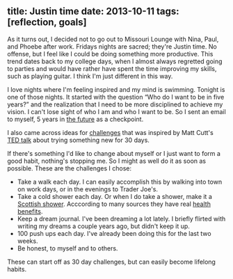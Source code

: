 title: Justin time
date: 2013-10-11
tags: [reflection, goals]
---

As it turns out, I decided not to go out to Missouri Lounge with Nina, Paul, and Phoebe after work. Fridays nights are sacred; they're Justin time. No offense, but I feel like I could be doing something more productive. This trend dates back to my college days, when I almost always regretted going to parties and would have rather have spent the time improving my skills, such as playing guitar. I think I'm just different in this way.

I love nights where I'm feeling inspired and my mind is swimming. Tonight is one of those nights. It started with the question “Who do I want to be in five years?” and the realization that I need to be more disciplined to achieve my vision. I can't lose sight of who I am and who I want to be. So I sent an email to myself, 5 years in [the future](http://www.futureme.org/) as a checkpoint.

I also came across ideas for [challenges](http://www.stumbleupon.com/su/1GDCAp/:1uZG5T2Sq:qTeKzgqt/www.highexistence.com/30-challenges-for-30-days/) that was inspired by Matt Cutt's [TED talk](http://www.ted.com/talks/matt_cutts_try_something_new_for_30_days.html) about trying something new for 30 days. 

If there's something I'd like to change about myself or I just want to form a good habit, nothing's stopping me. So I might as well do it as soon as possible. These are the challenges I chose:

- Take a walk each day. I can easily accomplish this by walking into town on work days, or in the evenings to Trader Joe's.
- Take a cold shower each day. Or when I do take a shower, make it a [Scottish shower](http://en.wikipedia.org/wiki/Shower#Scottish_shower). Acccording to many sources they have real [health benefits](http://www.artofmanliness.com/2010/01/18/the-james-bond-shower-a-shot-of-cold-water-for-health-and-vitality/).
- Keep a dream journal. I've been dreaming a lot lately. I briefly flirted with writing my dreams a couple years ago, but didn't keep it up.
- 100 push ups each day. I've already been doing this for the last two weeks.
- Be honest, to myself and to others.

These can start off as 30 day challenges, but can easily become lifelong habits.
